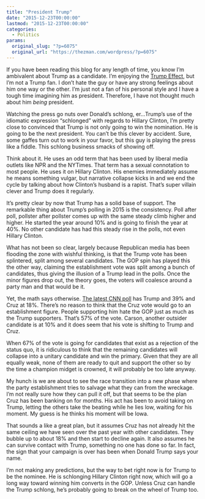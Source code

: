 ```yaml
---
title: "President Trump"
date: "2015-12-23T00:00:00"
lastmod: "2015-12-23T00:00:00"
categories:
  - Politics
params:
  original_slug: "?p=6075"
  original_url: "https://thezman.com/wordpress/?p=6075"
---
```


If you have been reading this blog for any length of time, you know I’m
ambivalent about Trump as a candidate. I’m enjoying the [Trump
Effect](http://thezman.com/wordpress/?p=5389), but I’m not a Trump fan.
I don’t hate the guy or have any strong feelings about him one way or
the other. I’m just not a fan of his personal style and I have a tough
time imagining him as president. Therefore, I have not thought much
about him *being* president.

Watching the press go nuts over Donald’s schlong, er…Trump’s use of the
idiomatic expression “schlonged” with regards to Hillary Clinton, I’m
pretty close to convinced that Trump is not only going to win the
nomination. He is going to be the next president. You can’t be this
clever by accident. Sure, some gaffes turn out to work in your favor,
but this guy is playing the press like a fiddle. This schlong business
smacks of showing off.

Think about it. He uses an odd term that has been used by liberal media
outlets like NPR and the NYTimes. That term has a sexual connotation to
most people. He uses it on Hillary Clinton. His enemies immediately
assume he means something vulgar, but narrative collapse kicks in and we
end the cycle by talking about how Clinton’s husband is a rapist. That’s
super villain clever and Trump does it regularly.

It’s pretty clear by now that Trump has a solid base of support. The
remarkable thing about Trump’s polling in 2015 is the consistency. Poll
after poll, pollster after pollster comes up with the same steady climb
higher and higher. He started the year around 10% and is going to finish
the year at 40%. No other candidate has had this steady rise in the
polls, not even Hillary Clinton.

What has not been so clear, largely because Republican media has been
flooding the zone with wishful thinking, is that the Trump vote has been
splintered, split among several candidates. The GOP spin has played this
the other way, claiming the establishment vote was split among a bunch
of candidates, thus giving the illusion of a Trump lead in the polls.
Once the minor figures drop out, the theory goes, the
voters will coalesce around a party man and that would be it.

Yet, the math says otherwise. [The latest CNN
poll](http://www.cnn.com/2015/12/23/politics/donald-trump-ted-cruz-cnn-orc-poll/index.html)
has Trump and 39% and Cruz at 18%. There’s no reason to think that the
Cruz vote would go to an establishment figure. People supporting him
hate the GOP just as much as the Trump supporters. That’s 57% of the
vote. Carson, another outsider candidate is at 10% and it does seem that
his vote is shifting to Trump and Cruz.

When 67% of the vote is going for candidates that exist as a rejection
of the status quo, it is ridiculous to think that the remaining
candidates will collapse into a unitary candidate and win the primary.
Given that they are all equally weak, none of them are ready to quit and
support the other so by the time a champion midget is crowned, it will
probably be too late anyway.

My hunch is we are about to see the race transition into a new phase
where the party establishment tries to salvage what they can from the
wreckage. I’m not really sure how they can pull it off, but that seems
to be the plan Cruz has been banking on for months. His act has been to
avoid taking on Trump, letting the others take the beating while he lies
low, waiting for his moment. My guess is he thinks his moment will be
Iowa.

That sounds a like a great plan, but it assumes Cruz has not already hit
the same ceiling we have seen over the past year with other candidates.
They bubble up to about 18% and then start to decline again. It also
assumes he can survive contact with Trump, something no one has done so
far. In fact, the sign that your campaign is over has been when Donald
Trump says your name.

I’m not making any predictions, but the way to bet right now is for
Trump to be the nominee. He is schlonging Hillary Clinton right now,
which will go a long way toward winning him converts in the GOP. Unless
Cruz can handle the Trump schlong, he’s probably going to break on the
wheel of Trump too.
